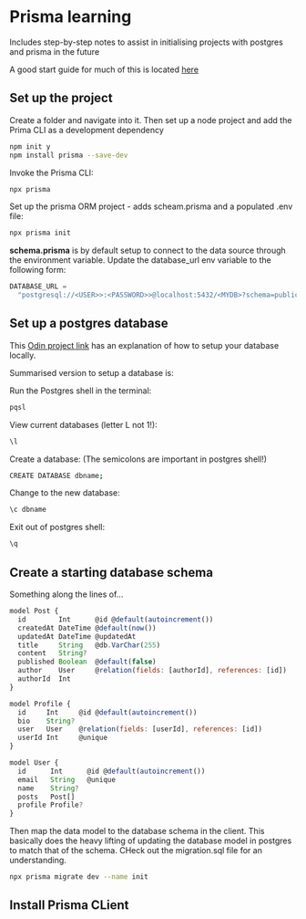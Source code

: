 # Prisma learning

Includes step-by-step notes to assist in initialising projects with postgres and prisma in the future

A good start guide for much of this is located [here](https://www.prisma.io/docs/getting-started/setup-prisma/start-from-scratch/relational-databases-node-postgresql)

## Set up the project

Create a folder and navigate into it. Then set up a node project and add the Prima CLI as a development dependency

```bash
npm init y
npm install prisma --save-dev
```

Invoke the Prisma CLI:

```bash
npx prisma
```

Set up the prisma ORM project - adds scheam.prisma and a populated .env file:

```bash
npx prisma init
```

**schema.prisma** is by default setup to connect to the data source through the environment variable. Update the database_url env variable to the following form:

```js
DATABASE_URL =
  "postgresql://<USER>>:<PASSWORD>>@localhost:5432/<MYDB>?schema=public";
```

## Set up a postgres database

This [Odin project link](https://www.theodinproject.com/lessons/nodejs-using-postgresql) has an explanation of how to setup your database locally.

Summarised version to setup a database is:

Run the Postgres shell in the terminal:

```bash
pqsl
```

View current databases (letter L not 1!):

```bash
\l
```

Create a database:
(The semicolons are important in postgres shell!)

```bash
CREATE DATABASE dbname;
```

Change to the new database:

```bash
\c dbname
```

Exit out of postgres shell:

```bash
\q
```

## Create a starting database schema

Something along the lines of...

```js
model Post {
  id        Int      @id @default(autoincrement())
  createdAt DateTime @default(now())
  updatedAt DateTime @updatedAt
  title     String   @db.VarChar(255)
  content   String?
  published Boolean  @default(false)
  author    User     @relation(fields: [authorId], references: [id])
  authorId  Int
}

model Profile {
  id     Int     @id @default(autoincrement())
  bio    String?
  user   User    @relation(fields: [userId], references: [id])
  userId Int     @unique
}

model User {
  id      Int      @id @default(autoincrement())
  email   String   @unique
  name    String?
  posts   Post[]
  profile Profile?
}
```

Then map the data model to the database schema in the client. This basically does the heavy lifting of updating the database model in postgres to match that of the schema. CHeck out the migration.sql file for an understanding.

```bash
npx prisma migrate dev --name init
```

## Install Prisma CLient
